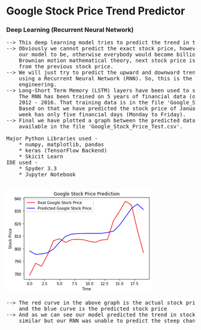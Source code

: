 <h1>Google Stock Price Trend Predictor</h1>
<h3>Deep Learning (Recurrent Neural Network)</h3>


<pre>
--> This deep learning model tries to predict the trend in the stock price of Google.
--> Obviously we cannot predict the exact stock price, however accurate we make
    our model to be, otherwise everybody would become billionares. According to the
    Brownian motion mathematical theory, next stock price is completely independent
    from the previous stock price.
--> We will just try to predict the upward and downward trend in the stock price,
    using a Recurrent Neural Network (RNN). So, this is the financial aspect of
    engineering.
--> Long-Short Term Memory (LSTM) layers have been used to setup the architecture.
    The RNN has been trained on 5 years of financial data (open Stock price) of Google,
    2012 - 2016. That training data is in the file 'Google_Stock_Price_Train.csv'.
    Based on that we have predicted the stock price of January 2017. Note that a
    week has only five financial days (Monday to Friday).
--> Final we have plotted a graph between the predicted data and actual data as
    available in the file 'Google_Stock_Price_Test.csv'.

Major Python Libraries used -
    * numpy, matplotlib, pandas
    * keras (TensorFlow Backend)
    * Skicit Learn
IDE used -
    * Spyder 3.3
    * Jupyter Notebook
</pre>

<br/>
<img src="Plot.png"/>
<br/>

<pre>
--> The red curve in the above graph is the actual stock price for the month of January 2017
    and the blue curve is the predicted stock price
--> And as we can see our model predicted the trend in stock price and therefore shape is somewhat
    similar but our RNN was unable to predict the steep changes and that is perfectly acceptable.
</pre>
